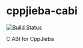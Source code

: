 # cppjieba-cabi

[![Build Status](https://travis-ci.org/messense/cppjieba-cabi.svg?branch=master)](https://travis-ci.org/messense/cppjieba-cabi)

C ABI for CppJieba
